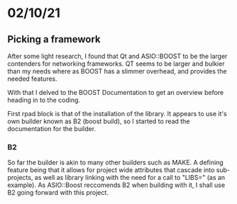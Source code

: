 # 02/10/21

## Picking a framework
After some light research, I found that Qt and ASIO::BOOST to be the larger contenders for networking frameworks. QT seems to be larger and bulkier than my needs where as BOOST has a slimmer overhead, and provides the needed features.

With that I delved to the BOOST Documentation to get an overview before heading in to the coding.

First rpad block is that of the installation of the library. It appears to use it's own builder known as B2 (boost build), so I started to read the documentation for the builder.

### B2
So far the builder is akin to many other builders such as MAKE. A defining feature being that it allows for project wide attributes that cascade into sub-projects, as well as library linking with the need for a call to "LIBS=" (as an example).
As ASIO::Boost reccomends B2 when building with it, I shall use B2 going forward with this project.
